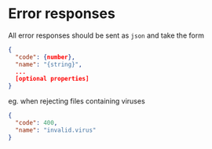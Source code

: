 # Error responses

All error responses should be sent as `json` and take the form

```json
{
  "code": {number},
  "name": "{string}",
  ...
  [optional properties]
}
```

eg. when rejecting files containing viruses

```json
{
  "code": 400,
  "name": "invalid.virus"
}
```